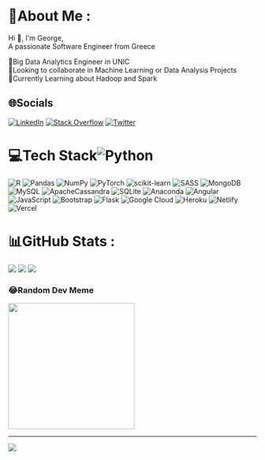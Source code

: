 # 💫About Me :
Hi 👋, I'm George,<br>
A passionate Software Engineer from Greece

💼Big Data Analytics Engineer in UNIC<br>
👯Looking to collaborate in Machine Learning or Data Analysis Projects<br>
📖Currently Learning about Hadoop and Spark<br>


## 🌐Socials
[![LinkedIn](https://img.shields.io/badge/LinkedIn-%230077B5.svg?logo=linkedin&logoColor=white)](https://linkedin.com/in/gsak3l) [![Stack Overflow](https://img.shields.io/badge/-Stackoverflow-FE7A16?logo=stack-overflow&logoColor=white)](https://stackoverflow.com/users/9821994) [![Twitter](https://img.shields.io/badge/Twitter-%231DA1F2.svg?logo=Twitter&logoColor=white)](https://twitter.com/gs4k3l) 

# 💻Tech Stack![Python](https://img.shields.io/badge/python-3670A0?style=for-the-badge&logo=python&logoColor=ffdd54) 
![R](https://img.shields.io/badge/r-%23276DC3.svg?style=for-the-badge&logo=r&logoColor=white) 
![Pandas](https://img.shields.io/badge/pandas-%23150458.svg?style=for-the-badge&logo=pandas&logoColor=white) 
![NumPy](https://img.shields.io/badge/numpy-%23013243.svg?style=for-the-badge&logo=numpy&logoColor=white) 
![PyTorch](https://img.shields.io/badge/PyTorch-%23EE4C2C.svg?style=for-the-badge&logo=PyTorch&logoColor=white)
![scikit-learn](https://img.shields.io/badge/scikit--learn-%23F7931E.svg?style=for-the-badge&logo=scikit-learn&logoColor=white) 
![SASS](https://img.shields.io/badge/SASS-hotpink.svg?style=for-the-badge&logo=SASS&logoColor=white) 
![MongoDB](https://img.shields.io/badge/MongoDB-%234ea94b.svg?style=for-the-badge&logo=mongodb&logoColor=white) 
![MySQL](https://img.shields.io/badge/mysql-%2300f.svg?style=for-the-badge&logo=mysql&logoColor=white) 
![ApacheCassandra](https://img.shields.io/badge/cassandra-%231287B1.svg?style=for-the-badge&logo=apache-cassandra&logoColor=white) 
![SQLite](https://img.shields.io/badge/sqlite-%2307405e.svg?style=for-the-badge&logo=sqlite&logoColor=white) 
![Anaconda](https://img.shields.io/badge/Anaconda-%2344A833.svg?style=for-the-badge&logo=anaconda&logoColor=white) 
![Angular](https://img.shields.io/badge/angular-%23DD0031.svg?style=for-the-badge&logo=angular&logoColor=white) 
![JavaScript](https://img.shields.io/badge/javascript-%23323330.svg?style=for-the-badge&logo=javascript&logoColor=%23F7DF1E) 
![Bootstrap](https://img.shields.io/badge/bootstrap-%23563D7C.svg?style=for-the-badge&logo=bootstrap&logoColor=white) 
![Flask](https://img.shields.io/badge/flask-%23000.svg?style=for-the-badge&logo=flask&logoColor=white) 
![Google Cloud](https://img.shields.io/badge/Google%20Cloud-%234285F4.svg?style=for-the-badge&logo=google-cloud&logoColor=white)
![Heroku](https://img.shields.io/badge/heroku-%23430098.svg?style=for-the-badge&logo=heroku&logoColor=white) 
![Netlify](https://img.shields.io/badge/netlify-%23000000.svg?style=for-the-badge&logo=netlify&logoColor=#00C7B7)
![Vercel](https://img.shields.io/badge/vercel-%23000000.svg?style=for-the-badge&logo=vercel&logoColor=white)

# 📊GitHub Stats :

![](https://github-readme-stats.vercel.app/api?username=gsak3l&theme=buefy&hide_border=true&include_all_commits=true&count_private=true)
![](https://github-readme-streak-stats.herokuapp.com/?user=gsak3l&theme=buefy&hide_border=true)
![](https://github-readme-stats.vercel.app/api/top-langs/?username=gsak3l&theme=buefy&hide_border=true&include_all_commits=true&count_private=true&layout=compact)


### 😂Random Dev Meme
<img src="https://random-memer.herokuapp.com/" width="256"/>

---
[![](https://visitcount.itsvg.in/api?id=gsak3l&icon=8&color=0)](https://visitcount.itsvg.in)
